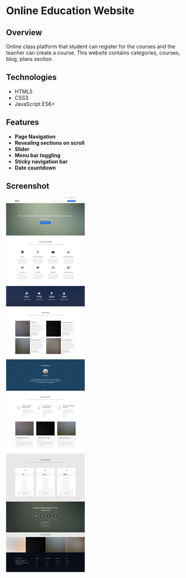 # Online Education Website

## Overview
Online class platform that student can register for the courses and the teacher can create a course. This website contains categories, courses, blog, plans section

## Technologies
- HTML5
- CSS3
- JavaScript ES6+

## Features
- **Page Navigation**
- **Revealing sections on scroll**
- **Slider**
- **Menu bar toggling**
- **Sticky navigation bar**
- **Date countdown**

## Screenshot
![](screencapture-online-education-website.png)
